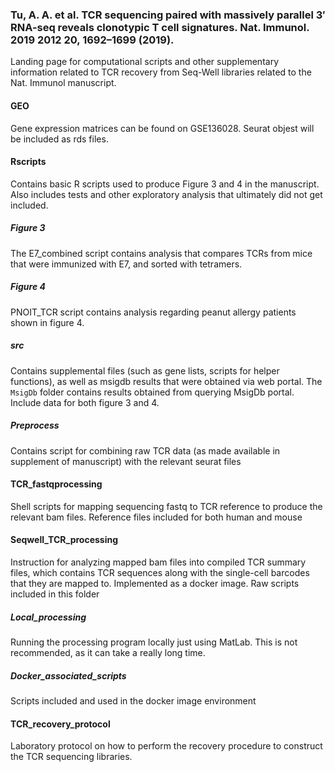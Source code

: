 ### Tu, A. A. et al. TCR sequencing paired with massively parallel 3′ RNA-seq reveals clonotypic T cell signatures. Nat. Immunol. 2019 2012 20, 1692–1699 (2019).
Landing page for computational scripts and other supplementary information related to TCR recovery from Seq-Well 
libraries related to the Nat. Immunol manuscript.

#### GEO
Gene expression matrices can be found on GSE136028. Seurat objest will be included as rds files.

#### Rscripts

Contains basic R scripts used to produce Figure 3 and 4 in the manuscript. Also includes tests and other exploratory
analysis that ultimately did not get included.

##### Figure 3
The E7_combined script contains analysis that compares TCRs from mice that were immunized with E7, and sorted with 
tetramers. 

##### Figure 4
PNOIT_TCR script contains analysis regarding peanut allergy patients shown in figure 4.

##### src
Contains supplemental files (such as gene lists, scripts for helper functions), as well as msigdb results that were 
obtained via web portal. The `MsigDb` folder contains results obtained from querying MsigDb portal. Include data for both
figure 3 and 4.

##### Preprocess
Contains script for combining raw TCR data (as made available in supplement of manuscript) with the relevant seurat files

#### TCR_fastqprocessing
Shell scripts for mapping sequencing fastq to TCR reference to produce the relevant bam files. Reference files included
for both human and mouse

#### Seqwell_TCR_processing
Instruction for analyzing mapped bam files into compiled TCR summary files, which contains TCR sequences along with the
single-cell barcodes that they are mapped to. Implemented as a docker image. Raw scripts included in this folder

##### Local_processing
Running the processing program locally just using MatLab. This is not recommended, as it can take a really long time.

##### Docker_associated_scripts
Scripts included and used in the docker image environment

#### TCR_recovery_protocol
Laboratory protocol on how to perform the recovery procedure to construct the TCR sequencing libraries.
